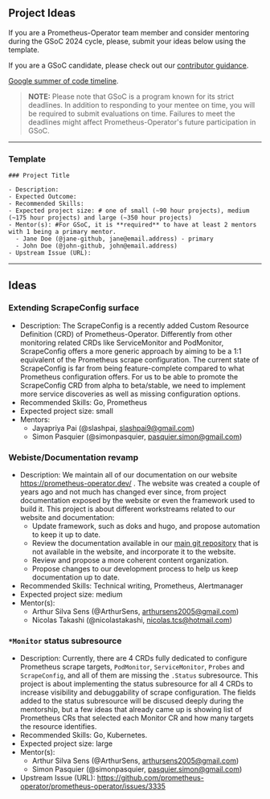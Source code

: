 ## Project Ideas

If you are a Prometheus-Operator team member and consider mentoring during the GSoC 2024 cycle, please, submit your ideas below using the template.

If you are a GSoC candidate, please check out our [contributor guidance](../contributor_guidelines.md).

[Google summer of code timeline](https://developers.google.com/open-source/gsoc/timeline).

> **NOTE:** Please note that GSoC is a program known for its strict deadlines. In addition to responding to your mentee on time, you will be required to submit evaluations on time. Failures to meet the deadlines might affect Prometheus-Operator's future participation in GSoC.

---

### Template

```
### Project Title

- Description:
- Expected Outcome:
- Recommended Skills:
- Expected project size: # one of small (~90 hour projects), medium (~175 hour projects) and large (~350 hour projects)
- Mentor(s): #For GSoC, it is **required** to have at least 2 mentors with 1 being a primary mentor.
  - Jane Doe (@jane-github, jane@email.address) - primary
  - John Doe (@john-github, john@email.address)
- Upstream Issue (URL):
```

---

## Ideas

### Extending ScrapeConfig surface

- Description: The ScrapeConfig is a recently added Custom Resource Definition (CRD) of Prometheus-Operator. Differently from other monitoring related CRDs like ServiceMonitor and PodMonitor, ScrapeConfig offers a more generic approach by aiming to be a 1:1 equivalent of the Prometheus scrape configuration. The current state of ScrapeConfig is far from being feature-complete compared to what Prometheus configuration offers. For us to be able to promote the ScrapeConfig CRD from alpha to beta/stable, we need to implement more service discoveries as well as missing configuration options.
- Recommended Skills: Go, Prometheus
- Expected project size: small
- Mentors:
  - Jayapriya Pai (@slashpai, slashpai9@gmail.com)
  - Simon Pasquier (@simonpasquier, pasquier.simon@gmail.com)
  
### Webiste/Documentation revamp

- Description: We maintain all of our documentation on our website https://prometheus-operator.dev/ . The website was created a couple of years ago and not much has changed ever since, from project documentation exposed by the website or even the framework used to build it. This project is about different workstreams related to our website and documentation:
  - Update framework, such as doks and hugo, and propose automation to keep it up to date.
  - Review the documentation available in our [main git repository](https://github.com/prometheus-operator/prometheus-operator/tree/main/Documentation) that is not available in the website, and incorporate it to the website.
  - Review and propose a more coherent content organization.
  - Propose changes to our development process to help us keep documentation up to date.
- Recommended Skills: Technical writing, Prometheus, Alertmanager
- Expected project size: medium
- Mentor(s):
  - Arthur Silva Sens (@ArthurSens, arthursens2005@gmail.com)
  - Nicolas Takashi (@nicolastakashi, nicolas.tcs@hotmail.com)

### `*Monitor` status subresource

- Description: Currently, there are 4 CRDs fully dedicated to configure Prometheus scrape targets, `PodMonitor`, `ServiceMonitor`, `Probes` and `ScrapeConfig`, and all of them are missing the `.Status` subresource. This project is about implementing the status subresource for all 4 CRDs to increase visibility and debuggability of scrape configuration. The fields added to the status subresource will be discused deeply during the mentorship, but a few ideas that already came up is showing list of Prometheus CRs that selected each Monitor CR and how many targets the resource identifies.
- Recommended Skills: Go, Kubernetes.
- Expected project size: large
- Mentor(s): 
  - Arthur Silva Sens (@ArthurSens, arthursens2005@gmail.com)
  - Simon Pasquier (@simonpasquier, pasquier.simon@gmail.com)
- Upstream Issue (URL): https://github.com/prometheus-operator/prometheus-operator/issues/3335
